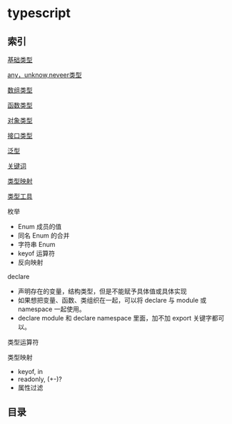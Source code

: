# typescript

## 索引
[基础类型](./base-type.md)

[any，unknow,neveer类型](./any.md)

[数组类型](./array.md)

[函数类型](./function.md)

[对象类型](./object.md)

[接口类型](./interface.md)

[泛型](./genericity.md)

[关键词](./keywords.md)

[类型映射](./mapping.md)

[类型工具](./type-tool.md)


枚举
- Enum 成员的值
- 同名 Enum 的合并
- 字符串 Enum
- keyof 运算符
- 反向映射

declare
 - 声明存在的变量，结构类型，但是不能赋予具体值或具体实现
 - 如果想把变量、函数、类组织在一起，可以将 declare 与 module 或 namespace 一起使用。
 - declare module 和 declare namespace 里面，加不加 export 关键字都可以。

类型运算符

类型映射
  - keyof, in
  - readonly, (+-)?
  - 属性过滤

## 目录